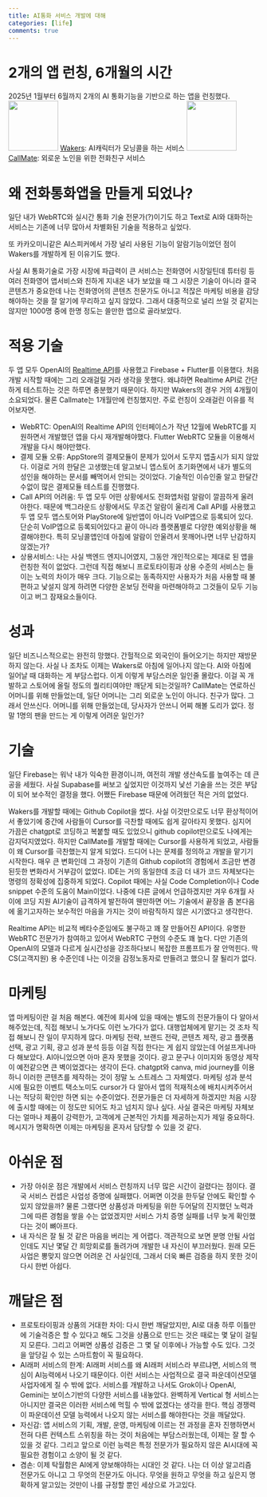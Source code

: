 ```yaml
---
title: AI통화 서비스 개발에 대해
categories: [life]
comments: true
---
```


# 2개의 앱 런칭, 6개월의 시간
2025년 1월부터 6월까지 2개의 AI 통화기능을 기반으로 하는 앱을 런칭했다.
<img src="https://wakers.t-gi.co/_assets/media/873492b7ec75f75633c3b8a7aba06c97.png" width="100"/> [Wakers](https://wakers.t-gi.co): AI캐릭터가 모닝콜을 하는 서비스
<img src="https://callmate1.web.app/1.png" width="100"/> [CallMate](https://callmate1.web.app/): 외로운 노인을 위한 전화친구 서비스

# 왜 전화통화앱을 만들게 되었나?
일단 내가 WebRTC와 실시간 통화 기술 전문가(?)이기도 하고 Text로 AI와 대화하는 서비스는 기존에 너무 많아서 차별화된 기술을 적용하고 싶었다.

또 카카오미니같은 AI스피커에서 가장 널리 사용된 기능이 알람기능이었던 점이 Wakers를 개발하게 된 이유기도 했다.

사실 AI 통화기술로 가장 시장에 파급력이 큰 서비스는 전화영어 시장일틴데 튜터링 등 여러 전화영어 앱서비스와 친하게 지내온 내가 보았을 때 그 시장은 기술이 아니라 결국 콘텐츠가 중요한데 나는 전화영어의 콘텐츠 전문가도 아니고 적잖은 마케팅 비용을 감당해야하는 것을 잘 알기에 무리하고 싶지 않았다.
그래서 대중적으로 널리 쓰일 것 같지는 않지만 1000명 중에 한명 정도는 쓸만한 앱으로 골라보았다.

# 적용 기술
두 앱 모두 OpenAI의 [Realtime API](https://platform.openai.com/docs/api-reference/realtime)를 사용했고 Firebase + Flutter를 이용했다. 처음 개발 시작할 때에는 그리 오래걸릴 거라 생각을 못했다. 왜냐하면 Realtime API로 간단하게 테스트하는 것은 하루면 충분했기 때문이다. 하지만 Wakers의 경우 거의 4개월이 소요되었다. 물론 Callmate는 1개월만에 런칭했지만. 주로 런칭이 오래걸린 이유를 적어보자면.
- WebRTC: OpenAI의 Realtime API의 인터페이스가 작년 12월에 WebRTC를 지원하면서 개발했던 앱을 다시 재개발해야했다. Flutter WebRTC 모듈을 이용해서 개발을 다시 해야만했다.
- 결제 모듈 오류: AppStore의 결제모듈이 문제가 있어서 도무지 앱출시가 되지 않았다. 이걸로 거의 한달은 고생했는데 알고보니 앱스토어 초기화면에서 내가 별도의 성인을 해야하는 문서를 빼먹어서 안되는 것이었다. 기술적인 이슈인줄 알고 한달간 수없이 많은 결제모듈 테스트를 진행했다.
- Call API의 어려움: 두 앱 모두 어떤 상황에서도 전화앱처럼 알람이 깔끔하게 울려야한다. 때문에 백그라운드 상황에서도 무조건 알람이 울리게 Call API를 사용했고 두 앱 모두 앱스토어와 PlayStore에 일반앱이 아니라 VoIP앱으로 등록되어 있다. 단순히 VoIP앱으로 등록되어있다고 끝이 아니라 플랫폼별로 다양한 예외상황을 해결해야한다. 특히 모닝콜앱인데 아침에 알람이 안울려서 못깨어나면 너무 난감하지 않겠는가?
- 상용서비스: 나는 사실 백엔드 엔지니어였지, 그동안 개인적으로는 제대로 된 앱을 런칭한 적이 없었다. 그런데 직접 해보니 프로토타이핑과 상용 수준의 서비스는 들이는 노력의 차이가 매우 크다. 기능으로는 동족하지만 사용자가 처음 사용할 때 불편하고 낯설지 않게 하려면 다양한 온보딩 전략을 마련해야하고 그것들이 모두 기능이고 버그 잠재요소들이다.

# 성과
일단 비즈니스적으로는 완전히 망했다. 간헐적으로 외국인이 들어오기는 하지만 재방문하지 않는다.
사실 나 조차도 이제는 Wakers로 아침에 일어나지 않는다. AI와 아침에 일어날 때 대화하는 게 부담스럽다. 이게 이렇게 부담스러운 일인줄 몰랐다. 이걸 꼭 개발하고 스토어에 올릴 정도의 퀄리티여야만 깨닫게 되는것일까? 
CallMate는 연로하신 어머니를 위해 만들었는데, 일단 어머니는 그리 외로운 노인이 아니다. 친구가 많다. 그래서 안쓰신다. 어머니를 위해 만들었는데, 당사자가 안쓰니 어찌 해볼 도리가 없다.
정말 1명의 팬을 만드는 게 이렇게 어려운 일인가?

# 기술
일단 Firebase는 워낙 내가 익숙한 환경이니까, 여전히 개발 생산속도를 높여주는 데 큰 공을 세웠다. 사실 Supabase를 써보고 싶었지만 이것까지 낯선 기술을 쓰는 것은 부담이 되어 보수적인 결정을 했다. 어쨌든 Firebase 때문에 어려웠던 적은 거의 없었다.

Wakers를 개발할 때에는 Github Copilot을 썼다. 사실 이것만으로도 너무 환상적이어서 좋았기에 중간에 사람들이 Cursor를 극찬할 때에도 쉽게 갈아타지 못했다. 심지어 가끔은 chatgpt로 코딩하고 복붙할 때도 있었으니 github copilot만으로도 나에게는 감지덕지였었다. 하지만 CallMate를 개발할 때에는 Cursor를 사용하게 되었고, 사람들이 왜 Cursor를 극찬했는지 알게 되었다. 드디어 나는 문제를 정의하고 개발을 맡기기 시작한다. 매우 큰 변화인데 그 과정이 기존의 Github copilot의 경험에서 조금만 변경된듯한 변화라서 거부감이 없었다. IDE는 거의 동일한데 조금 더 내가 코드 자체보다는 명령의 정확성에 집중하게 되었다. Copilot 때에는 사실 Code Completion이나 Code snippet 수준의 도움이 Main이었다. 나중에 다른 글에서 언급하겠지만 겨우 6개월 사이에 코딩 지원 AI기술이 급격하게 발전하여 웬만하면 어느 기술에서 끝장을 좀 본다음에 옮기고자하는 보수적인 마음을 가지는 것이 바람직하지 않은 시기였다고 생각한다.

Realtime API는 비교적 베타수준임에도 불구하고 꽤 잘 만들어진 API이다. 유명한 WebRTC 전문가가 참여하고 있어서 WebRTC 구현의 수준도 꽤 높다. 다만 기존의 OpenAI의 모델과 다르게 실시간성을 강조하다보니 복잡한 프롬프트가 잘 안먹힌다. 딱 CS(고객지원) 용 수준인데 나는 이것을 감정노동자로 만들려고 했으니 잘 될리가 없다.

# 마케팅
앱 마케팅이란 걸 처음 해본다. 예전에 회사에 있을 때에는 별도의 전문가들이 다 알아서 해주었는데, 직접 해보니 노가다도 이런 노가다가 없다. 대행업체에게 맡기는 것 조차 직접 해보니 잔 일이 무지하게 많다. 마케팅 전략, 브랜드 전략, 콘텐츠 제작, 광고 플랫폼 선택, 광고 기획, 광고 성과 분석 등등 이걸 직접 한다는 게 쉽지 않았는데 어설프게나마 다 해보았다. AI아니었으면 아마 혼자 못했을 것이다. 광고 문구나 이미지와 동영상 제작이 예전같으면 큰 벽이었겠다는 생각이 든다. chatgpt와 canva, mid journey를 이용하니 이러한 콘텐츠를 제작하는 것이 정말 노 스트레스 그 자체였다.
마케팅 성과 분석 시에 필요한 이벤트 택소노미도 cursor가 다 알아서 앱의 적재적소에 배치시켜주어서 나는 적당히 확인만 하면 되는 수준이었다. 전문가들은 더 자세하게 하겠지만 처음 시장에 출시할 때에는 이 정도만 되어도 차고 넘치지 않나 싶다.
사실 결국은 마케팅 자체보다는 얼마나 제품이 강력한가, 고객에게 근본적인 가치를 제공하는지가 제일 중요하다. 메시지가 명확하면 이제는 마케팅을 혼자서 담당할 수 있을 것 같다.

# 아쉬운 점
- 가장 아쉬운 점은 개발에서 서비스 런칭까지 너무 많은 시간이 걸렸다는 점이다. 결국 서비스 컨셉은 사업성 증명에 실패했다. 어쩌면 이것을 한두달 안에도 확인할 수 있지 않았을까? 물론 그랬다면 상품성과 마케팅을 위한 두어달의 진지했던 노력과 그에 따른 경험을 쌓을 수는 없었겠지만 서비스 가치 증명 실패를 너무 늦게 확인했다는 것이 뼈아프다.
- 내 자식은 잘 될 것 같은 마음을 버리는 게 어렵다. 객관적으로 보면 분명 안될 사업인데도 지난 몇달 간 희망회로를 돌려가며 개발한 내 자신이 부끄러웠다. 원래 모든 사업은 뽕맞지 않으면 어려운 건 사실인데, 그래서 더욱 빠른 검증을 하지 못한 것이 다시 한번 아쉽다.

# 깨달은 점
- 프로토타이핑과 상품의 거대한 차이: 다시 한번 깨달았지만, AI로 대충 하루 이틀만에 기술걱증은 할 수 있다고 해도 그것을 상품으로 만드는 것은 때로는 몇 달이 걸릴지 모른다. 그리고 어쩌면 상품성 검증은 그 몇 달 이후에나 가능할 수도 있다. 그것을 앞당길 수 있는 스마트함이 꼭 필요하다.
- AI래퍼 서비스의 한계: AI래퍼 서비스를 왜 AI래퍼 서비스라 부르냐면, 서비스의 핵심이 AI능력에서 나오기 때문이다. 이런 서비스는 사업적으로 결국 파운데이션모델 사업자에게 질 수 밖에 없다. 서비스를 개발하고 나서도 Grok이나 OpenAI, Gemini는 보이스기반의 다양한 서비스를 내놓았다. 완벽하게 Vertical 형 서비스는 아니지만 결국은 이러한 서비스에 먹힐 수 밖에 없겠다는 생각을 한다. 핵심 경쟁력이 파운데이션 모델 능력에서 나오지 않는 서비스를 해야한다는 것을 깨달았다.
- 자신감: 앱 서비스의 기획, 개발, 운영, 마케팅에 이르는 전 과정을 혼자 진행하면서 전혀 다른 컨텍스트 스위칭을 하는 것이 처음에는 부담스러웠는데, 이제는 잘 할 수 있을 것 같다. 그리고 앞으로 이런 능력은 특정 전문가가 필요하지 않은 AI시대에 꼭 필요한 경험이고 소양이 될 것 같다.
- 겸손: 이제 탁월함은 AI에게 양보해야하는 시대인 것 같다. 나는 더 이상 알고리즘 전문가도 아니고 그 무엇의 전문가도 아니다. 무엇을 원하고 무엇을 하고 싶은지 명확하게 알고있는 것만이 나를 규정할 뿐인 세상으로 가고있다. 